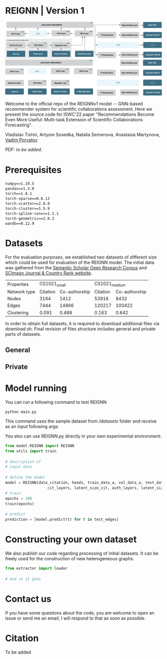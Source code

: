 # REIGNN | Version 1 

![Pipeline_image](model/images/recommender_pipeline_rev4.png#gh-light-mode-only)
![Pipeline_image](model/images/recommender_pipeline_rev4dm.png#gh-dark-mode-only)

Welcome to the official repo of the REIGNNv1 model -- GNN-based recommender system for scientific collaborations assessment. Here we present the source code for ISWC'22 paper "Recommendations Become Even More Useful:
Multi-task Extension of Scientific Collaborations Forecasting".

Vladislav Tishin, Artyom Sosedka, Natalia Semenova, Anastasia Martynova, [Vadim Porvatov](https://www.researchgate.net/profile/Vadim-Porvatov)

PDF: _to be added_.

# Prerequisites

```
numpy==1.19.5
pandas==1.3.0
torch==1.8.1
torch-sparse==0.6.12  
torch-scatter==2.0.8
torch-cluster==1.5.9
torch-spline-conv==1.2.1
torch-geometric==2.0.3
wandb==0.12.9
```

# Datasets

For the evaluation purposes, we established two datasets of different size which could be used for evaluation of the REIGNN model. The initial data was gathered from the [Semantic Scholar Open Research Corpus](https://api.semanticscholar.org/corpus) and [SCImago Journal & Country Rank
website](https://www.scimagojr.com).

<table>
  <tr>
    <td>Properties</td>
    <td colspan="2">CS1021<sub>small</sub></td>
    <td colspan="2">CS1021<sub>medium</sub></td>
  </tr>
  <tr>
    <td>Network type</td>
    <td>Citation</td>
    <td>Co-authorship</td>
    <td>Citation</td>
    <td>Co-authorship</td>
  </tr>
  
  <tr>
    <td>Nodes</td>
    <td>3164</td>
    <td>1412</td>
    <td>53916</td>
    <td>8432</td>
  </tr>
  
  <tr>
    <td>Edges</td>
    <td>7444</td>
    <td>14866</td>
    <td>120217</td>
    <td>100422</td>
  </tr>
 
  <tr>
    <td>Clustering</td>
    <td>0.091</td>
    <td>0.488</td>
    <td>0.163</td>
    <td>0.642</td>
  </tr>
</table>

In order to obtain full datasets, it is required to download additional files via _download.sh_. Final revision of files structure includes general and private parts of datasets.

## General



## Private

# Model running

You can run a following command to test REIGNN

```
python main.py
```

This command uses the sample dataset from _/datasets_ folder and receive as an input following args: 

You also can use REIGNN.py directly in your own experimental environment:


```python
from model.REIGNN import REIGNN
from utils import train

# description of
# input data

# define the model
model = REIGNN(data_citation, heads, train_data_a, val_data_a, test_data_a, authors_to_papers, 
                   cit_layers, latent_size_cit, auth_layers, latent_size_auth, link_size)
# train
epochs = 100
train(epochs)

# predict
prediction = [model.predict(t) for t in test_edges]
```

# Constructing your own dataset

We also publish our code regarding processing of initial datasets. It can be freely used for the construction of new heterogeneous graphs.

```python
from extractor import loader

# and so it goes

```

# Contact us

If you have some questions about the code, you are welcome to open an issue or send me an email, I will respond to that as soon as possible.

# Citation

To be added
